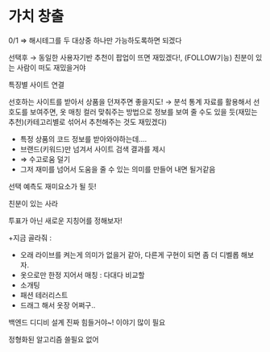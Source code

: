 # 가치 창출

0/1 ⇒ 해시테그를 두 대상중 하나만 가능하도록하면 되겠다

선택후 → 동일한 사용자기반 추천이 팝업이 뜨면 재밌겠다!, (FOLLOW기능) 친분이 있는 사람이 떠도 재밌을거야

특징별 사이트 연결

선호하는 사이트를 받아서 상품을 던져주면 좋을지도! → 분석 통계 자료를 활용해서 선호도를 보여주면, 옷 매칭 컬러 맞춰주는 방법으로 정보를 보여 줄 수도 있을 듯(재밌는 추천)(카테고리별로 섞어서 추천해주는 것도 재밌겠다)

- 특정 상품의 코드 정보를 받아와야하는데….
- 브랜드(키워드)만 넘겨서 사이트 검색 결과를 제시
- ⇒ 수고로움 덜기
- 그저 재미를 넘어서 도움을 줄 수 있는 의미를 만들어 내면 될거같음

선택 예측도 재미요소가 될 듯!

친분이 있는 사라

투표가 아닌 새로운 지칭어를 정해보자!

+지금 골라줘 : 

- 오래 라이브를 켜는게 의미가 없을거 같아, 다른게 구현이 되면 좀 더 디벨롭 해보자.
- 옷으로만 한정 지어서 매칭 : 다대다 비교할
- 소개팅
- 패션 테러리스트
- 드래그 해서 옷장 어쩌구..

백엔드 디디비 설계 진짜 힘들거야~! 이야기 많이 필요

정형화된 알고리즘 쓸필요 없어
